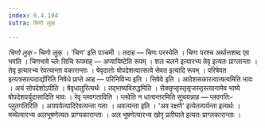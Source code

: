 ```yaml
---
index: 6.4.104
sutra: चिणो लुक्

---
```

_चिणो लुक्_ - चिणो लुक् । 'चिण' इति पञ्चमी । तदाह — चिणः परस्येति । चिणः परश्च अर्थात्तशब्द एव भवति । चिणभावे च्लेः सिचि रूपमाह् —  अप्यायिष्टेति रूपम् । शल चलने इत्यारभ्य तेवृ इत्यतः प्राग्लान्ताः । तेवृ इत्यारभ्य रेवत्यान्ता वकारान्ताः । षेवृदातोः षोपदेशत्वात्सत्वे सेवत इत्यादि रूपम् । परिषेवत इत्यत्रसात्पदाद्यो॑रिति निषेधे प्राप्ते आह —  परिनिविभ्य इति । सिषेवे इति । आदेशसकारत्वात्षत्वमिति भावः । अयं सोपदेशोऽपीति । षेवृधातुरित्यर्थः । तद्भाष्यविरुद्धमिति । सेक्सृप्सृस्तृसृजस्तृस्त्यानामेव भाष्ये षोपदेशपर्युदासादिति भावः । रेवृ प्लवगताविति । प्लवेति न धात्वन्तरमिति सूचयन्नाह  — प्लवगतिः- प्लुतगतिरिति । अयपयेत्यादिरेवत्यन्ता गताः । अवत्यन्ता इति । 'अव रक्षणे' इत्येतत्पर्यन्ता इत्यर्थः । मव्येत्यारभ्य अलभूषणेत्यतः प्राग्यकारान्ताः । अल भूषणेत्यारभ्य खोरृ प्रतीघाते इत्यतः प्राग्लकारान्ताः । 